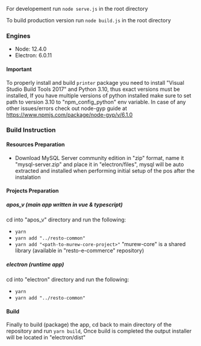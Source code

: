 For developement run `node serve.js` in the root directory

To build production version run `node build.js` in the root directory

### Engines
- Node: 12.4.0
- Electron: 6.0.11


#### Important
To properly install and build `printer` package you need to install "Visual Studio Build Tools 2017" and Python 3.10, thus exact versions must be installed, If you have multiple versions of python installed make sure to set path to version 3.10 to "npm_config_python" env variable.
In case of any other issues/errors check out node-gyp guide at https://www.npmjs.com/package/node-gyp/v/6.1.0


### Build Instruction

#### Resources Preparation
- Download MySQL Server community edition in "zip" format, name it "mysql-server.zip" and place it in "electron/files", mysql will be auto extracted and installed when performing initial setup of the pos after the instalation

#### Projects Preparation

##### apos_v (main app written in vue & typescript)
cd into "apos_v" directory and run the following:
- `yarn`
- `yarn add "../resto-common"`
- `yarn add "<path-to-murew-core-project>"` "murew-core" is a shared library (available in "resto-e-commerce" repository)

##### electron (runtime app)
cd into "electron" directory and run the following:
- `yarn`
- `yarn add "../resto-common"`

#### Build
Finally to build (package) the app, cd back to main directory of the repository and run `yarn build`,
Once build is completed the output installer will be located in "electron/dist"